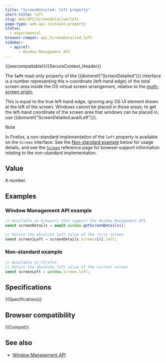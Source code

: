 ```yaml
---
title: "ScreenDetailed: left property"
short-title: left
slug: Web/API/ScreenDetailed/left
page-type: web-api-instance-property
status:
  - experimental
browser-compat: api.ScreenDetailed.left
sidebar:
  - apiref:
      - Window Management API
---
```


{{seecompattable}}{{SecureContext_Header}}

The **`left`** read-only property of the
{{domxref("ScreenDetailed")}} interface is a number representing the x-coordinate (left-hand edge) of the total screen area inside the OS virtual screen arrangement, relative to the [multi-screen origin](/en-US/docs/Web/API/Window_Management_API/Multi-screen_origin).

This is equal to the true left-hand edge, ignoring any OS UI element drawn at the left of the screen. Windows cannot be placed in those areas; to get the left-hand coordinate of the screen area that windows can be placed in, use {{domxref("ScreenDetailed.availLeft")}}.

> [!NOTE]
> In Firefox, a non-standard implementation of the `left` property is available on the `Screen` interface. See the [Non-standard example](#non-standard_example) below for usage details, and see the [`Screen`](/en-US/docs/Web/API/Screen#browser_compatibility) reference page for browser support information relating to the non-standard implementation.

## Value

A number.

## Examples

### Window Management API example

```js
// Available in browsers that support the Window Management API
const screenDetails = await window.getScreenDetails();

// Return the absolute left value of the first screen
const screen1Left = screenDetails.screens[0].left;
```

### Non-standard example

```js
// Available in Firefox
// Return the absolute left value of the current screen
const screenLeft = window.screen.left;
```

## Specifications

{{Specifications}}

## Browser compatibility

{{Compat}}

## See also

- [Window Management API](/en-US/docs/Web/API/Window_Management_API)
